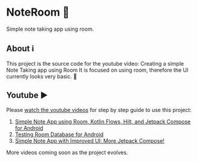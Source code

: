 # NoteRoom 📱
Simple note taking app using room.

## About ℹ️
This project is the source code for the youtube video: Creating a simple Note Taking app using Room
It is focused on using room, therefore the UI currently looks very basic. 🎨

## Youtube ▶️
Please [watch the youtube videos](https://www.youtube.com/c/AliKabiri1) for step by step guide to use this project:

 1. [Simple Note App using Room, Kotlin Flows, Hilt, and Jetpack Compose for Android](https://youtu.be/rz8GuB_KgP8)
 2. [Testing Room Database for Android](https://youtu.be/x-IQcIg96-8)
 3. [Simple Note App with Improved UI: More Jetpack Compose!](https://www.youtube.com/c/AliKabiri1)

More videos coming soon as the project evolves.